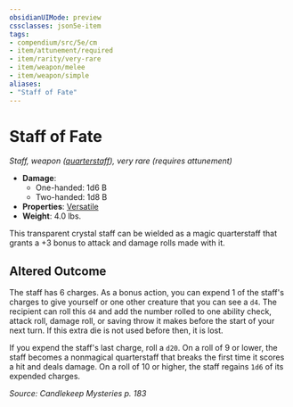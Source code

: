 ```yaml
---
obsidianUIMode: preview
cssclasses: json5e-item
tags:
- compendium/src/5e/cm
- item/attunement/required
- item/rarity/very-rare
- item/weapon/melee
- item/weapon/simple
aliases: 
- "Staff of Fate"
---
```

# Staff of Fate
*Staff, weapon ([quarterstaff](Mechanics/items/quarterstaff.md)), very rare (requires attunement)*  

- **Damage**:
  - One-handed: 1d6 B
  - Two-handed: 1d8 B
- **Properties**: [Versatile](Mechanics/Rules/item-properties.md#Versatile)
- **Weight**: 4.0 lbs.

This transparent crystal staff can be wielded as a magic quarterstaff that grants a +3 bonus to attack and damage rolls made with it.

## Altered Outcome

The staff has 6 charges. As a bonus action, you can expend 1 of the staff's charges to give yourself or one other creature that you can see a `d4`. The recipient can roll this `d4` and add the number rolled to one ability check, attack roll, damage roll, or saving throw it makes before the start of your next turn. If this extra die is not used before then, it is lost.

If you expend the staff's last charge, roll a `d20`. On a roll of 9 or lower, the staff becomes a nonmagical quarterstaff that breaks the first time it scores a hit and deals damage. On a roll of 10 or higher, the staff regains `1d6` of its expended charges.

*Source: Candlekeep Mysteries p. 183*